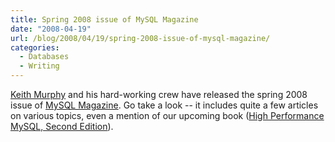 ```yaml
---
title: Spring 2008 issue of MySQL Magazine
date: "2008-04-19"
url: /blog/2008/04/19/spring-2008-issue-of-mysql-magazine/
categories:
  - Databases
  - Writing
---
```

[Keith Murphy](http://www.paragon-cs.com/) and his hard-working crew have released the spring 2008 issue of [MySQL Magazine](http://www.paragon-cs.com/mag/). Go take a look -- it includes quite a few articles on various topics, even a mention of our upcoming book ([High Performance MySQL, Second Edition](http://www.amazon.com/gp/product/0596101716?ie=UTF8&#038;tag=xaprb-20&#038;link_code=as3&#038;camp=211189&#038;creative=373489&#038;creativeASIN=0596101716)).


